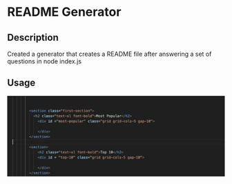 # README Generator

## Description
Created a generator that creates a README file after answering a set of questions in node index.js

## Usage

![This includes node index.js](./nodeindexjs.png)
